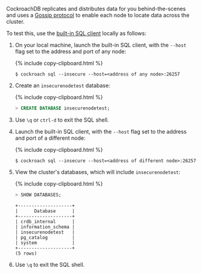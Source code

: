CockroachDB replicates and distributes data for you behind-the-scenes and uses a [Gossip protocol](https://en.wikipedia.org/wiki/Gossip_protocol) to enable each node to locate data across the cluster.

To test this, use the [built-in SQL client](use-the-built-in-sql-client.html) locally as follows:

1. On your local machine, launch the built-in SQL client, with the `--host` flag set to the address and port of any node:

    {% include copy-clipboard.html %}
	~~~ shell
	$ cockroach sql --insecure --host=<address of any node>:26257
	~~~

2. Create an `insecurenodetest` database:

    {% include copy-clipboard.html %}
	~~~ sql
	> CREATE DATABASE insecurenodetest;
	~~~

3. Use `\q` or `ctrl-d` to exit the SQL shell.

4. Launch the built-in SQL client, with the `--host` flag set to the address and port of a different node:

    {% include copy-clipboard.html %}
	~~~ shell
	$ cockroach sql --insecure --host=<address of different node>:26257
	~~~

5. View the cluster's databases, which will include `insecurenodetest`:

    {% include copy-clipboard.html %}
	~~~ sql
	> SHOW DATABASES;
	~~~

	~~~
	+--------------------+
	|      Database      |
	+--------------------+
	| crdb_internal      |
	| information_schema |
	| insecurenodetest   |
	| pg_catalog         |
	| system             |
	+--------------------+
	(5 rows)
	~~~

6. Use `\q` to exit the SQL shell.
